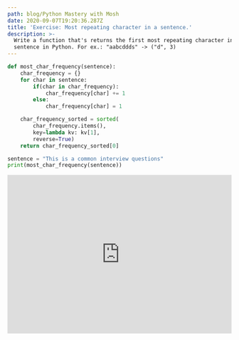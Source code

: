```yaml
---
path: blog/Python Mastery with Mosh
date: 2020-09-07T19:20:36.287Z
title: 'Exercise: Most repeating character in a sentence.'
description: >-
  Write a function that's returns the first most repeating character in a
  sentence in Python. For ex.: "aabcddds" -> ("d", 3)
---
```

```python
def most_char_frequency(sentence):
    char_frequency = {}
    for char in sentence:
        if(char in char_frequency):
            char_frequency[char] += 1
        else:
            char_frequency[char] = 1

    char_frequency_sorted = sorted(
        char_frequency.items(),
        key=lambda kv: kv[1],
        reverse=True)
    return char_frequency_sorted[0]
```

```python
sentence = "This is a common interview questions"
print(most_char_frequency(sentence))
```

<iframe src="https://trinket.io/embed/python/6373f48958?start=result" width="100%" height="356" frameborder="0" marginwidth="0" marginheight="0" allowfullscreen></iframe>
